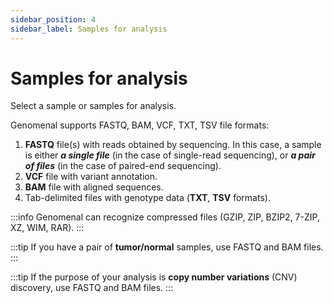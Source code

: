 ```yaml
---
sidebar_position: 4
sidebar_label: Samples for analysis
---
```


# Samples for analysis

Select a sample or samples for analysis.

Genomenal supports FASTQ, BAM, VCF, TXT, TSV file formats:
1. **FASTQ** file(s) with reads obtained by sequencing. In this case, a sample is either ***a single file*** (in the case of single-read sequencing), or ***a pair of files*** (in the case of paired-end sequencing).
3. **VCF** file with variant annotation.
4. **BAM** file with aligned sequences.
5. Tab-delimited files with genotype data (**TXT**, **TSV** formats).

:::info
Genomenal can recognize compressed files (GZIP, ZIP, BZIP2, 7-ZIP, XZ, WIM, RAR).
:::

:::tip
If you have a pair of **tumor/normal** samples, use FASTQ and BAM files.
:::

:::tip
If the purpose of your analysis is **copy number variations** (CNV) discovery, use FASTQ and BAM files.
:::
